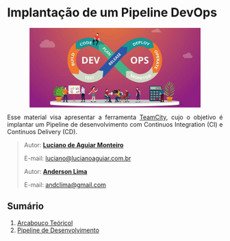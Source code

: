 
# Implantação de um Pipeline DevOps
<p align="center"><img src="manuscript/images/devops.jpeg"  width="400" height="186" align="middle"/></p>

<p align="justify">Esse material visa apresentar a ferramenta <a href="https://www.jetbrains.com/teamcity/?source=google&medium=cpc&campaign=12704032062&gclid=Cj0KCQjwrJOMBhCZARIsAGEd4VEvmhLzrxXgIWnJJaBqSzEqfn_0Uv2Wb-uzBLFEWgfIOyCW-6GD5OEaAjL2EALw_wcB"> TeamCity</a>, cujo o objetivo é implantar um Pipeline de desenvolvimento com Continuos Integration (CI) e Continuos Delivery (CD).</p>

> Autor: **[Luciano de Aguiar Monteiro](https://github.com/lucianoaguiarthe)**
> 
> E-mail: luciano@lucianoaguiar.com.br
> 
> Autor: **[Anderson Lima](https://github.com/lucianoaguiarthe)**
> 
> E-mail: andclima@gmail.com



## Sumário


1. [Arcabouço Teóricol](manuscript/pipeline-cicd.md)
2. [Pipeline de Desenvolvimento](manuscript/pipeline-cicd.md)
